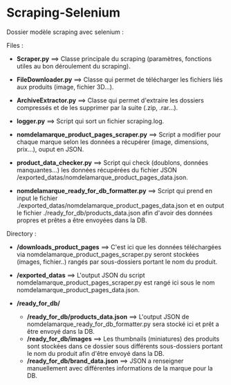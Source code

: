 # Scraping-Selenium
Dossier modèle scraping avec selenium : 

Files :

- __Scraper.py__ ==> Classe principale du scraping (paramètres, fonctions utiles au bon déroulement du scraping).

- __FileDownloader.py__ ==> Classe qui permet de télécharger les fichiers liés aux produits (image, fichier 3D...).

- __ArchiveExtractor.py__ ==> Classe qui permet d'extraire les dossiers compressés et de les supprimer par la suite (.zip, .rar...).

- __logger.py__ ==> Script qui sort un fichier scraping.log.

- __nomdelamarque_product_pages_scraper.py__ ==> Script a modifier pour chaque marque selon les données a récupérer (image, dimensions, prix...), ouput en JSON.

- __product_data_checker.py__ ==> Script qui check (doublons, données manquantes...) les données récupérées du fichier JSON /exported_datas/nomdelamarque_product_pages_data.json.

- __nomdelamarque_ready_for_db_formatter.py__ ==> Script qui prend en input le fichier ./exported_datas/nomdelamarque_product_pages_data.json et en output le fichier ./ready_for_db/products_data.json afin d'avoir des données propres et prêtes a être envoyées dans la DB.

Directory :

- __/downloads_product_pages__ ==> C'est ici que les données téléchargées via nomdelamarque_product_pages_scraper.py seront stockées (images, fichier..) rangés par sous-dossiers portant le nom du produit.

- __/exported_datas__ ==> L'output JSON du script nomdelamarque_product_pages_scraper.py est rangé ici sous le nom nomdelamarque_product_pages_data.json.

- __/ready_for_db/__
  - __/ready_for_db/products_data.json__ ==> L'output JSON de nomdelamarque_ready_for_db_formatter.py sera stocké ici et prêt a être envoyé dans la DB.
  - __/ready_for_db/images__ ==> Les thumbnails (miniatures) des produits sont stockées dans ce dossier sous différents sous-dossiers portant le nom du produit afin d'être envoyé dans la DB.
  - __/ready_for_db/brand_data.json__ ==> JSON a renseigner manuellement avec différentes informations de la marque pour la DB.
